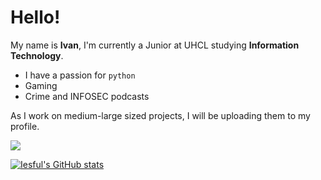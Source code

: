 # Hello!

My name is **Ivan**, I'm currently a Junior at UHCL studying **Information Technology**.
- I have a passion for `python`
- Gaming
- Crime and INFOSEC podcasts

As I work on medium-large sized projects, I will be uploading them to my profile.


<a href="https://github.com/iesful/convoychat">
  <img align="center" src="https://github-readme-stats.vercel.app/api/top-langs/?username=iesful&theme=dracula" />
</a>

[![Iesful's GitHub stats](https://github-readme-stats.vercel.app/api?username=iesful&theme=dracula)](https://github.com/iesful/github-readme-stats)



<!---
iesful/iesful is a ✨ special ✨ repository because its `README.md` (this file) appears on your GitHub profile.
You can click the Preview link to take a look at your changes.
--->

